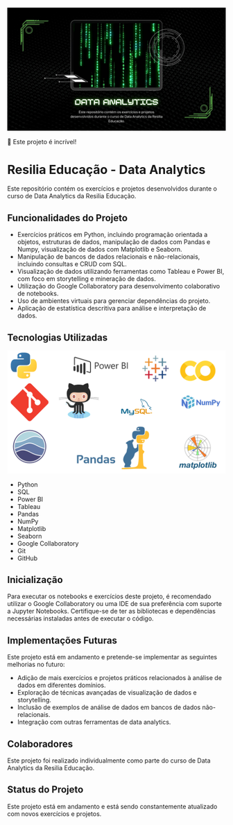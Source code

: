 ![Banner](img.jpg)

:rocket: Este projeto é incrível!

# Resilia Educação - Data Analytics

Este repositório contém os exercícios e projetos desenvolvidos durante o curso de Data Analytics da Resilia Educação.

## Funcionalidades do Projeto

- Exercícios práticos em Python, incluindo programação orientada a objetos, estruturas de dados, manipulação de dados com Pandas e Numpy, visualização de dados com Matplotlib e Seaborn.
- Manipulação de bancos de dados relacionais e não-relacionais, incluindo consultas e CRUD com SQL.
- Visualização de dados utilizando ferramentas como Tableau e Power BI, com foco em storytelling e mineração de dados.
- Utilização do Google Collaboratory para desenvolvimento colaborativo de notebooks.
- Uso de ambientes virtuais para gerenciar dependências do projeto.
- Aplicação de estatística descritiva para análise e interpretação de dados.

## Tecnologias Utilizadas
![Banner](img2.png)
- Python
- SQL
- Power BI
- Tableau
- Pandas
- NumPy
- Matplotlib
- Seaborn
- Google Collaboratory
- Git
- GitHub

## Inicialização

Para executar os notebooks e exercícios deste projeto, é recomendado utilizar o Google Collaboratory ou uma IDE de sua preferência com suporte a Jupyter Notebooks. Certifique-se de ter as bibliotecas e dependências necessárias instaladas antes de executar o código.

## Implementações Futuras

Este projeto está em andamento e pretende-se implementar as seguintes melhorias no futuro:

- Adição de mais exercícios e projetos práticos relacionados à análise de dados em diferentes domínios.
- Exploração de técnicas avançadas de visualização de dados e storytelling.
- Inclusão de exemplos de análise de dados em bancos de dados não-relacionais.
- Integração com outras ferramentas de data analytics.

## Colaboradores

Este projeto foi realizado individualmente como parte do curso de Data Analytics da Resilia Educação.

## Status do Projeto

Este projeto está em andamento e está sendo constantemente atualizado com novos exercícios e projetos.

